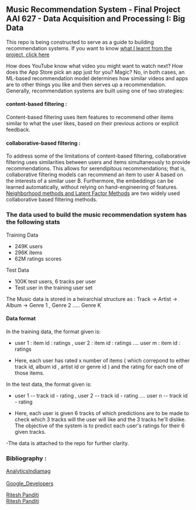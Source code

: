 ## Music Recommendation System - Final Project AAI 627 - Data Acquisition and Processing I: Big Data

This repo is being constructed to serve as a guide to building recommendation systems. If you want to know [what I learnt from the project, click here](https://github.com/MoronSlayer/Music-Recommendation-System/blob/main/628_final_proj_Prashant_Ritesh.pdf)

How does YouTube know what video you might want to watch next? How does the App Store pick an app just for you? Magic? No, in both cases, an ML-based recommendation model determines how similar videos and apps are to other things you like and then serves up a recommendation.
Generally, recommendation systems are built using one of two strategies:
#### content-based filtering :
 Content-based filtering uses item features to recommend other items similar to what the user likes, based on their previous actions or explicit feedback.
#### collaborative-based filtering : 
To address some of the limitations of content-based filtering, collaborative filtering uses similarities between users and items simultaneously to provide recommendations. This allows for serendipitous recommendations; that is, collaborative filtering models can recommend an item to user A based on the interests of a similar user B. Furthermore, the embeddings can be learned automatically, without relying on hand-engineering of features. 
[Neighborhood methods and Latent Factor Methods](https://www.asc.ohio-state.edu/statistics/dmsl//Koren_2009.pdf) are two widely used collaborative based filtering methods.

### The data used to build the music recommendation system has the following stats 

Training Data
 - 249K users 
 - 296K items 
 - 62M ratings scores
 
Test Data
 - 100K test users, 6 tracks per user
 - Test user in the training user set

The Music data is stored in a heirarchial structure as : 
Track -> Artist -> Album -> Genre 1 , Genre 2 ..... Genre K

#### Data format 
In the training data, the format given is:

- user 1 : item id : ratings , user 2 : item id : ratings .... user m : item id : ratings

- Here, each user has rated x number of items ( which correpond to either track id, album id , artist id or genre id ) and the rating for each one of those items. 

In the test data, the format given is: 

- user 1 -- track id - rating , user 2 -- track id - rating .... user n -- track id - rating

- Here, each user is given 6 tracks of which predictions are to be made to check which 3 tracks will the user will like and the 3 tracks he'll dislike. The objective of the system is to predict each user's ratings for their 6 given tracks. 

-The data is attached to the repo for further clarity.


### Bibliography :
[AnalyticsIndiamag](https://analyticsindiamag.com/collaborative-filtering-vs-content-based-filtering-for-recommender-systems/)<br />  \
[Google_Developers](https://developers.google.com/machine-learning/recommendation)

<div class="badge-base LI-profile-badge" data-locale="en_US" data-size="medium" data-theme="light" data-type="VERTICAL" data-vanity="ritesh-980" data-version="v1"><a class="badge-base__link LI-simple-link" href="https://www.linkedin.com/in/ritesh-980?trk=profile-badge">Ritesh Panditi</a></div>
              
<div class="badge-base LI-profile-badge" data-locale="en_US" data-size="large" data-theme="dark" data-type="HORIZONTAL" data-vanity="ritesh-980" data-version="v1"><a class="badge-base__link LI-simple-link" href="https://www.linkedin.com/in/ritesh-980?trk=profile-badge">Ritesh Panditi</a></div>
              
<script src="https://platform.linkedin.com/badges/js/profile.js" async defer type="text/javascript"></script>

